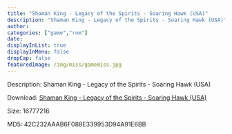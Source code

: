 ```yaml
---
title: "Shaman King - Legacy of the Spirits - Soaring Hawk (USA)"
description: "Shaman King - Legacy of the Spirits - Soaring Hawk (USA)"
author: 
categories: ["game","rom"]
date: 
displayInList: true
displayInMenu: false
dropCap: false
featuredImage: /img/miss/gamemiss.jpg
---
```


Description: Shaman King - Legacy of the Spirits - Soaring Hawk (USA)

Download: <a style="text-decoration:underline;" href="https://mega.nz/#!bWZiwC6a!m2hpLJ3JDuNoxqTGbtDMbHrNHr5B0pkhc8_mw7dM0qw" target = "_blank" rel = "nofollow" > Shaman King - Legacy of the Spirits - Soaring Hawk (USA)</a>

Size: 16777216

MD5: 42C232AAAB6F088E339953D94A91E6BB

